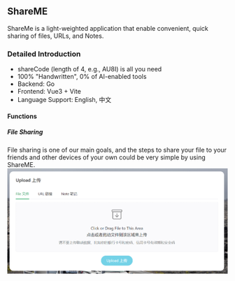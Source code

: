 ## ShareME

ShareMe is a light-weighted application that enable convenient, quick sharing of files, URLs, and Notes.

### Detailed Introduction

- shareCode (length of 4, e.g., AU8I) is all you need
- 100% "Handwritten", 0% of AI-enabled tools
- Backend: Go
- Frontend: Vue3 + Vite
- Language Support: English, 中文

#### Functions

##### File Sharing

File sharing is one of our main goals, and the steps to share your file to your friends and other devices of your own could be very simple by using ShareME. 
![image](https://raw.githubusercontent.com/Harold-y/shareMe/main/images/2.png)
